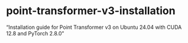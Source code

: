 # point-transformer-v3-installation
“Installation guide for Point Transformer v3 on Ubuntu 24.04 with CUDA 12.8 and PyTorch 2.8.0”
